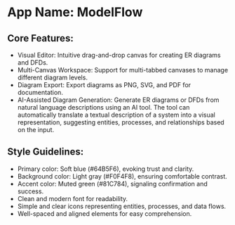 # **App Name**: ModelFlow

## Core Features:

- Visual Editor: Intuitive drag-and-drop canvas for creating ER diagrams and DFDs.
- Multi-Canvas Workspace: Support for multi-tabbed canvases to manage different diagram levels.
- Diagram Export: Export diagrams as PNG, SVG, and PDF for documentation.
- AI-Assisted Diagram Generation: Generate ER diagrams or DFDs from natural language descriptions using an AI tool. The tool can automatically translate a textual description of a system into a visual representation, suggesting entities, processes, and relationships based on the input.

## Style Guidelines:

- Primary color: Soft blue (#64B5F6), evoking trust and clarity.
- Background color: Light gray (#F0F4F8), ensuring comfortable contrast.
- Accent color: Muted green (#81C784), signaling confirmation and success.
- Clean and modern font for readability.
- Simple and clear icons representing entities, processes, and data flows.
- Well-spaced and aligned elements for easy comprehension.